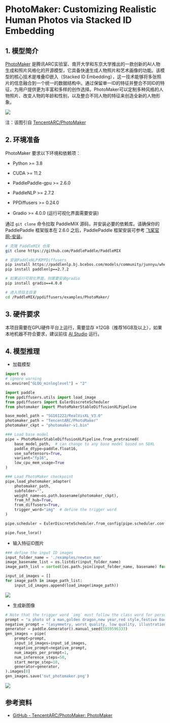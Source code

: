 # **PhotoMaker: Customizing Realistic Human Photos via Stacked ID Embedding**

## 1. 模型简介

[PhotoMaker](https://huggingface.co/papers/2312.04461) 是腾讯ARC实验室、南开大学和东京大学推出的一款创新的AI人物生成和照片风格化的开源模型，它具备快速生成人物照片和艺术画像的功能。该模型的核心技术是堆叠ID嵌入（Stacked ID Embedding），这一技术能够将多张照片的信息融合到一个统一的数据结构中。通过保留单一ID的特征并整合不同ID的特征，为用户提供更为丰富和多样的创作选择。PhotoMaker可以定制多种风格的人物照片、改变人物的年龄和性别，以及整合不同人物的特征来创造全新的人物形象。

![](https://camo.githubusercontent.com/c004ae7f537e0fc3a13da99577b79a4f3e354412d1af5c07ee54d51961f9e572/68747470733a2f2f63646e2d75706c6f6164732e68756767696e67666163652e636f2f70726f64756374696f6e2f75706c6f6164732f3632383561393133336162363634323137393135383934342f4259425a4e79666d4e346a424b427878743475787a2e6a706567)

注：该图引自 [TencentARC/PhotoMaker](https://github.com/TencentARC/PhotoMaker)

## 2. 环境准备

PhotoMaker 要求以下环境和依赖项：

- Python >= 3.8

- CUDA >= 11.2

- PaddlePaddle-gpu >= 2.6.0

- PaddleNLP >= 2.7.2

- PPDiffusers >= 0.24.0

- Gradio >= 4.0.0 (运行可视化界面需要安装)

通过 `git clone` 命令拉取 PaddleMIX 源码，并安装必要的依赖库。请确保你的 PaddlePaddle 框架版本在 2.6.0 之后，PaddlePaddle 框架安装可参考 [飞桨官网-安装](https://www.paddlepaddle.org.cn/install/quick?docurl=/documentation/docs/zh/install/pip/linux-pip.html)。

```bash
# 克隆 PaddleMIX 仓库
git clone https://github.com/PaddlePaddle/PaddleMIX 

# 安装PaddleNLP和PPDiffusers
pip install https://paddlenlp.bj.bcebos.com/models/community/junnyu/wheels/ppdiffusers-0.24.0-py3-none-any.whl
pip install paddlenlp==2.7.2

# 如果运行可视化界面，则需要安装gradio
pip install gradio==4.0.0

# 进入项目主目录
cd /PaddleMIX/ppdiffusers/examples/PhotoMaker/
```

## 3. 硬件要求

本项目需要在GPU硬件平台上运行，需要显存 ≥12GB（推荐16GB及以上），如果本地机器不符合要求，建议前往 [AI Studio](https://aistudio.baidu.com/index) 运行。

## 4. 模型推理

- 加载模型

```python
import os
# ignore warning
os.environ["GLOG_minloglevel"] = "2"

import paddle
from ppdiffusers.utils import load_image
from ppdiffusers import EulerDiscreteScheduler
from photomaker import PhotoMakerStableDiffusionXLPipeline

base_model_path = "SG161222/RealVisXL_V3.0"
photomaker_path = "TencentARC/PhotoMaker"
photomaker_ckpt = "photomaker-v1.bin"

### Load base model
pipe = PhotoMakerStableDiffusionXLPipeline.from_pretrained(
    base_model_path,  # can change to any base model based on SDXL
    paddle_dtype=paddle.float16,
    use_safetensors=True,
    variant="fp16",
    low_cpu_mem_usage=True
)

### Load PhotoMaker checkpoint
pipe.load_photomaker_adapter(
    photomaker_path,
    subfolder="",
    weight_name=os.path.basename(photomaker_ckpt),
    from_hf_hub=True,
    from_diffusers=True,
    trigger_word="img"  # define the trigger word
)

pipe.scheduler = EulerDiscreteScheduler.from_config(pipe.scheduler.config)

pipe.fuse_lora()
```

- 输入特征ID图片

```python
### define the input ID images
input_folder_name = './examples/newton_man'
image_basename_list = os.listdir(input_folder_name)
image_path_list = sorted([os.path.join(input_folder_name, basename) for basename in image_basename_list])

input_id_images = []
for image_path in image_path_list:
    input_id_images.append(load_image(image_path))
```

![](https://ai-studio-static-online.cdn.bcebos.com/2e47931848b94121bf5edb02794a3b9a82c75a29c7444e329a7b455763eb3a31)

- 生成新图像

```python
# Note that the trigger word `img` must follow the class word for personalization
prompt = "a photo of a man,golden dragon,new year,red style,festive background img, pixar-style, studio anime, Disney, high-quality"
negative_prompt = "(asymmetry, worst quality, low quality, illustration, 3d, 2d, painting, cartoons, sketch), open mouth, grayscale"
generator = paddle.Generator().manual_seed(5959596333)
gen_images = pipe(
    prompt=prompt,
    input_id_images=input_id_images,
    negative_prompt=negative_prompt,
    num_images_per_prompt=1,
    num_inference_steps=50,
    start_merge_step=10,
    generator=generator,
).images[0]
gen_images.save('out_photomaker.png')
```

![](https://ai-studio-static-online.cdn.bcebos.com/7530d54f2b654963b7526ff448f182935e1c527ffb724502bce9f467f88d3b9c)

## 参考资料

- [GitHub - TencentARC/PhotoMaker: PhotoMaker](https://github.com/TencentARC/PhotoMaker)
